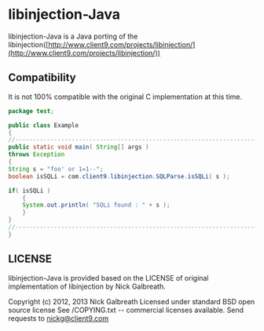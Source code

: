 libinjection-Java
============

libinjection-Java is a Java porting of the libinjection([http://www.client9.com/projects/libinjection/](http://www.client9.com/projects/libinjection/)) 

Compatibility
-------------------------
It is not 100% compatible with the original C implementation at this time.

```Java
package test;

public class Example
{
//--------------------------------------------------------------------------------
public static void main( String[] args )
throws Exception
{
String s = "foo' or 1=1--";
boolean isSQLi = com.client9.libinjection.SQLParse.isSQLi( s );

if( isSQLi )
	{
	System.out.println( "SQLi found : " + s );
	}
}
//--------------------------------------------------------------------------------
}
```

LICENSE
-------------------------
libinjection-Java is provided based on the LICENSE of original implementation of libinjection by Nick Galbreath.

Copyright (c) 2012, 2013 Nick Galbreath
Licensed under standard BSD open source license
See /COPYING.txt -- commercial licenses available.
Send requests to nickg@client9.com
